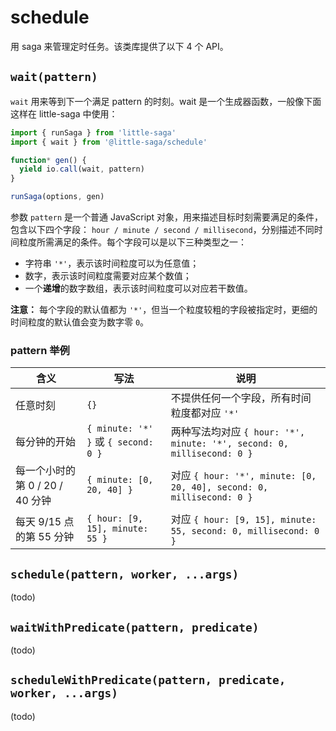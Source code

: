 # schedule

用 saga 来管理定时任务。该类库提供了以下 4 个 API。

## `wait(pattern)`

`wait` 用来等到下一个满足 pattern 的时刻。wait 是一个生成器函数，一般像下面这样在 little-saga 中使用：

```javascript
import { runSaga } from 'little-saga'
import { wait } from '@little-saga/schedule'

function* gen() {
  yield io.call(wait, pattern)
}

runSaga(options, gen)
```

参数 `pattern` 是一个普通 JavaScript 对象，用来描述目标时刻需要满足的条件，包含以下四个字段： `hour / minute / second / millisecond`，分别描述不同时间粒度所需满足的条件。每个字段可以是以下三种类型之一：

- 字符串 `'*'`，表示该时间粒度可以为任意值；
- 数字，表示该时间粒度需要对应某个数值；
- 一个**递增**的数字数组，表示该时间粒度可以对应若干数值。

**注意：** 每个字段的默认值都为 `'*'`，但当一个粒度较粗的字段被指定时，更细的时间粒度的默认值会变为数字零 `0`。

### pattern 举例

| 含义                            | 写法                                 | 说明                                                                   |
| ------------------------------- | ------------------------------------ | ---------------------------------------------------------------------- |
| 任意时刻                        | `{}`                                 | 不提供任何一个字段，所有时间粒度都对应 `'*'`                           |
| 每分钟的开始                    | `{ minute: '*' }` 或 `{ second: 0 }` | 两种写法均对应 `{ hour: '*', minute: '*', second: 0, millisecond: 0 }` |
| 每一个小时的第 0 / 20 / 40 分钟 | `{ minute: [0, 20, 40] }`            | 对应 `{ hour: '*', minute: [0, 20, 40], second: 0, millisecond: 0 }`   |
| 每天 9/15 点的第 55 分钟        | `{ hour: [9, 15], minute: 55 }`      | 对应 `{ hour: [9, 15], minute: 55, second: 0, millisecond: 0 }`        |

## `schedule(pattern, worker, ...args)`

(todo)

## `waitWithPredicate(pattern, predicate)`

(todo)

## `scheduleWithPredicate(pattern, predicate, worker, ...args)`

(todo)
